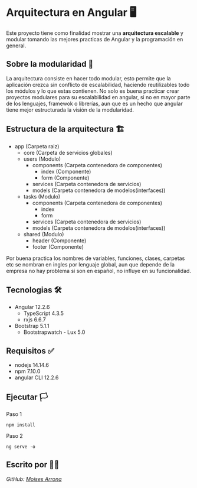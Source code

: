 # Arquitectura en Angular 🖥️
Este proyecto tiene como finalidad mostrar una **arquitectura escalable** y  modular tomando las mejores practicas de Angular y la programación en general.

## Sobre la modularidad 📖
La arquitectura consiste en hacer todo modular, esto permite que la aplicación crezca sin conflicto de escalabilidad, haciendo reutilizables todo los módulos y lo que estas contienen. No solo es buena practicar crear proyectos modulares para su escalabilidad en angular, si no en mayor parte de los lenguajes, framewok o librerías, aun que es un hecho que angular tiene mejor estructurada la visión de la modularidad.

## Estructura de la arquitectura 🏗️
- app (Carpeta raiz)
    - core (Carpeta de servicios globales)
    - users (Modulo)
        - components (Carpeta contenedora de componentes)
            - index (Componente)
            - form (Componente)
        - services (Carpeta contenedora de servicios)
        - models (Carpeta contenedora de modelos(interfaces))
    - tasks (Modulo)
        - components (Carpeta contenedora de componentes)
            - index
            - form
        - services (Carpeta contenedora de servicios)
        - models (Carpeta contenedora de modelos(interfaces))
    - shared (Modulo)
        - header (Componente)
        - footer (Componente)

Por buena practica los nombres de variables, funciones, clases, carpetas etc se nombran en ingles por lenguaje global, aun que depende de la empresa no hay problema si son en español, no influye en su funcionalidad.

## Tecnologias 🛠️
- Angular 12.2.6
    - TypeScript 4.3.5
    - rxjs 6.6.7
- Bootstrap 5.1.1
    - Bootstrapwatch - Lux 5.0

## Requisitos ✅
- nodejs 14.14.6
- npm 7.10.0
- angular CLI 12.2.6

## Ejecutar 🏳️
Paso 1
```
npm install
```
Paso 2
```
ng serve -o
```

## Escrito por 👨‍💻
*GitHub: [Moises Arrona](https://github.com/moisesarrona)*